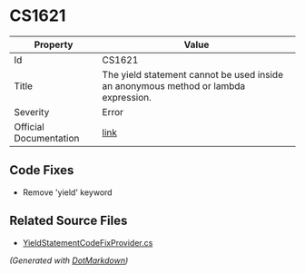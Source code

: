 # CS1621

| Property               | Value                                                                                |
| ---------------------- | ------------------------------------------------------------------------------------ |
| Id                     | CS1621                                                                               |
| Title                  | The yield statement cannot be used inside an anonymous method or lambda expression\. |
| Severity               | Error                                                                                |
| Official Documentation | [link](http://docs.microsoft.com/en-us/dotnet/csharp/misc/cs1621)                    |

## Code Fixes

* Remove 'yield' keyword

## Related Source Files

* [YieldStatementCodeFixProvider.cs](../../src/CodeFixes/CSharp/CodeFixes/YieldStatementCodeFixProvider.cs)

*\(Generated with [DotMarkdown](http://github.com/JosefPihrt/DotMarkdown)\)*